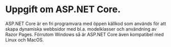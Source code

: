 # Uppgift om ASP.NET Core. 

ASP.NET Core är en fri programvara med öppen källkod som används för att skapa 
dynamiska webbsidor med bl.a. modelklasser och användning av Razor Pages. 
Förrutom Windows så är ASP.NET Core även kompatibel med Linux och MacOS.

